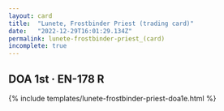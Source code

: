 ```yaml
---
layout: card
title:  "Lunete, Frostbinder Priest (trading card)"
date:   "2022-12-29T16:01:29.134Z"
permalink: lunete-frostbinder-priest_(card)
incomplete: true
---
```


## DOA 1st &middot; EN-178 R

{% include templates/lunete-frostbinder-priest-doa1e.html %}
